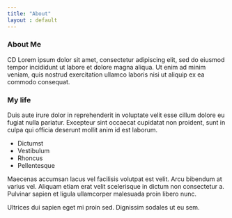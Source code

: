 ```yaml
---
title: "About"
layout : default
---
```


### About Me

CD Lorem ipsum dolor sit amet, consectetur adipiscing elit, sed do eiusmod tempor incididunt ut labore et dolore magna aliqua. Ut enim ad minim veniam, quis nostrud exercitation ullamco laboris nisi ut aliquip ex ea commodo consequat.

### My life

Duis aute irure dolor in reprehenderit in voluptate velit esse cillum dolore eu fugiat nulla pariatur. Excepteur sint occaecat cupidatat non proident, sunt in culpa qui officia deserunt mollit anim id est laborum.

 - Dictumst
 - Vestibulum
 - Rhoncus
 - Pellentesque
 
Maecenas accumsan lacus vel facilisis volutpat est velit. Arcu bibendum at varius vel. Aliquam etiam erat velit scelerisque in dictum non consectetur a. Pulvinar sapien et ligula ullamcorper malesuada proin libero nunc. 

Ultrices dui sapien eget mi proin sed. Dignissim sodales ut eu sem.
